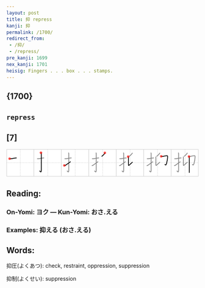 ```yaml
---
layout: post
title: 抑 repress
kanji: 抑
permalink: /1700/
redirect_from:
 - /抑/
 - /repress/
pre_kanji: 1699
nex_kanji: 1701
heisig: Fingers . . . box . . . stamps.
---
```


## {1700}

## `repress`

## [7]

<div class="stroke"><img src="../images/E68A91.png" /></div>

## Reading:

### On-Yomi: ヨク &mdash; Kun-Yomi: おさ.える

### Examples: 抑える (おさ.える)

## Words:

抑圧(よくあつ): check, restraint, oppression, suppression

抑制(よくせい): suppression
